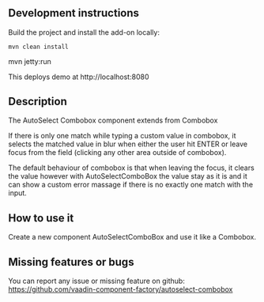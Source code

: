 # 


## Development instructions

Build the project and install the add-on locally:
```
mvn clean install
```
mvn jetty:run


This deploys demo at http://localhost:8080

## Description 

The AutoSelect Combobox component extends from Combobox

If there is only one match while typing a custom value in combobox, it selects the matched value in blur when either the user hit ENTER or leave focus from the field (clicking any other area outside of combobox).

The default behaviour of combobox is that when leaving the focus, it clears the value however with AutoSelectComboBox the value stay as it is and it can show a custom error massage if there is no exactly one match with the input.

## How to use it

Create a new component AutoSelectComboBox and use it like a Combobox.


## Missing features or bugs

You can report any issue or missing feature on github: https://github.com/vaadin-component-factory/autoselect-combobox
